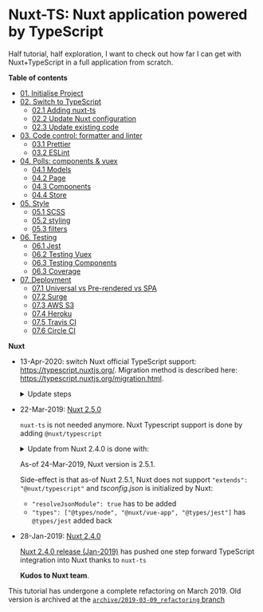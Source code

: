 # Nuxt-TS: Nuxt application powered by TypeScript

Half tutorial, half exploration, I want to check out how far I can get
with Nuxt+TypeScript in a full application from scratch.

**Table of contents**

- [01. Initialise Project](01.init.md)
- [02. Switch to TypeScript](02.typescript.md)
  - [02.1 Adding nuxt-ts](02.typescript.md#adding-nuxt-ts)
  - [02.2 Update Nuxt configuration](02.typescript.md#update-configuration)
  - [02.3 Update existing code](02.typescript.md#update-existing-code)
- [03. Code control: formatter and linter](03.codecontrol.md)
  - [03.1 Prettier](03.codecontrol.md#prettier)
  - [03.2 ESLint](03.codecontrol.md#eslint)
- [04. Polls: components & vuex](04.polls.md)
  - [04.1 Models](04.polls.md#polls-models)
  - [04.2 Page](04.polls.md#polls-page)
  - [04.3 Components](04.polls.md#polls-components)
  - [04.4 Store](04.polls.md#polls-store)
- [05. Style](05.style.md)
  - [05.1 SCSS](05.style.md#scss)
  - [05.2 styling](05.style.md#styling)
  - [05.3 filters](05.style.md#filters)
- [06. Testing](06.test.md)
  - [06.1 Jest](06.test.md#adding-and-configuring-jest)
  - [06.2 Testing Vuex](06.test.md#vuex-testing)
  - [06.3 Testing Components](06.test.md#components-testing)
  - [06.3 Coverage](06.test.md#coverage)
- [07. Deployment](07.deploy.md)
  - [07.1 Universal vs Pre-rendered vs SPA](07.deploy.md#universal-vs-pre-rendered-vs-spa)
  - [07.2 Surge](07.deploy.md#surge)
  - [07.3 AWS S3](07.deploy.md#aws-s3)
  - [07.4 Heroku](07.deploy.md#heroku)
  - [07.5 Travis CI](07.deploy.md#travis-ci)
  - [07.6 Circle CI](07.deploy.md#circle-ci)

**Nuxt**

- 13-Apr-2020: switch Nuxt official TypeScript support: https://typescript.nuxtjs.org/. Migration method is described here: https://typescript.nuxtjs.org/migration.html.

  <details>

    <summary>Update steps</summary>

    Update dependencies
    ```sh
    # Bump node-sass
    rm -Rf node_modules
    rm package-lock.json
    npm uninstall node-sass
    npm install node-sass

    # Remove nuxt dependencies
    npm uninstall @nuxt/typescript nuxt nuxt-property-decorator
    # Ensure that we have at least nuxt 2.9.x
    npm install nuxt
    # Bump property decorator
    npm install nuxt-property-decorator
    # Upgrade
    npm install --save-dev @nuxt/typescript-build
    # Add TypeScript runtime configuration for nuxt-property-decorator
    # https://github.com/nuxt-community/nuxt-property-decorator/issues/62#issuecomment-577601678
    npm install @nuxt/typescript-runtime

    # Update linting
    npm uninstall @typescript-eslint/eslint-plugin
    npm install --save-dev @nuxtjs/eslint-module
    npm install --save-dev @nuxtjs/eslint-config-typescript
    npm uninstall eslint-plugin-vue
    npm install --save-dev eslint-plugin-nuxt eslint-plugin-prettier
    ```

    Update `nuxt.config.js`:

    ```diff
    - import pkg from './package.json';

    - module.exports = {
    + export default {

    -     title: pkg.name,
    +     titleTemplate: '%s - ' + process.env.npm_package_name,
    +     title: process.env.npm_package_name || '',

    -      { hid: 'description', name: 'description', content: pkg.description }
    +      {
    +        hid: 'description',
    +        name: 'description',
    +        content: process.env.npm_package_description || ''
    +      }

    +  /*
    +   ** Nuxt.js dev-modules
    +   */
    +  buildModules: [
    +    // Doc: https://github.com/nuxt-community/eslint-module
    +    '@nuxtjs/eslint-module',
    +    '@nuxt/typescript-build'
    +  ],
    ```

    Update `tsconfig.json`

    ```diff
    -      "@nuxt/vue-app",
    +      "@nuxt/types",
    ```

    Update `.eslintrc.js`:

    ```diff
    -  // https://eslint.org/docs/user-guide/configuring#specifying-parser
    -  parser: 'vue-eslint-parser',
    -  // https://vuejs.github.io/eslint-plugin-vue/user-guide/#faq
    -  parserOptions: {
    -    parser: '@typescript-eslint/parser',
    -    ecmaVersion: 2017,
    -    sourceType: 'module',
    -    project: './tsconfig.json'
    -  },
    -
    -  // https://eslint.org/docs/user-guide/configuring#extending-configuration-files
    -  // order matters: from least important to most important in terms of overriding
    -  // Prettier + Vue: https://medium.com/@gogl.alex/how-to-properly-set-up-eslint-with-prettier-for-vue-or-nuxt-in-vscode-e42532099a9c
      extends: [
    -    'eslint:recommended',
    -    'plugin:@typescript-eslint/recommended',
    -    'plugin:vue/recommended',
    -    'prettier',
    -    'prettier/vue',
    -    'prettier/@typescript-eslint'
    +    '@nuxtjs',
    +    '@nuxtjs/eslint-config-typescript',
    +    'prettier',
    +    'prettier/vue',
    +    'plugin:prettier/recommended',
    +    'plugin:nuxt/recommended'
      ],
    -  
    -  // https://eslint.org/docs/user-guide/configuring#configuring-plugins
    -  plugins: ['vue', '@typescript-eslint'],

    +  plugins: ['prettier'],
    ```

    Update `package.json` for runtime

    ```diff
      "scripts": {
    -    "dev": "nuxt",
    +    "dev": "nuxt-ts",
    -    "build": "nuxt build",
    +    "build": "nuxt-ts build",
    -    "heroku-postbuild": "nuxt build",
    +    "heroku-postbuild": "nuxt-ts build",
        "test": "jest",
        "lint": "eslint . --ext .vue,.ts,.js",
    -    "start": "nuxt start",
    +    "start": "nuxt-ts start",
    -    "generate": "nuxt generate"
    +    "generate": "nuxt-ts generate"
      },
    ```
  </details>

- 22-Mar-2019: [Nuxt 2.5.0](https://github.com/nuxt/nuxt.js/releases/tag/v2.5.0)

  `nuxt-ts` is not needed anymore. Nuxt Typescript support is done by adding
  `@nuxt/typescript`

  <details>

    <summary>Update from Nuxt 2.4.0 is done with:</summary>

    ```sh
    yarn remove nuxt-ts
    yarn add nuxt @nuxt/typescript
    rm -Rf node_modules/
    rm yarn.lock
    yarn
    ```
  </details>

  As-of 24-Mar-2019, Nuxt version is 2.5.1.

  Side-effect is that as-of Nuxt 2.5.1, Nuxt does not support `"extends": "@nuxt/typescript"`
  and _tsconfig.json_ is initialized by Nuxt:

  - `"resolveJsonModule": true` has to be added
  - `"types": ["@types/node", "@nuxt/vue-app", "@types/jest"]` has `@types/jest` added back

- 28-Jan-2019: [Nuxt 2.4.0](https://github.com/nuxt/nuxt.js/releases/tag/v2.4.0)

  [Nuxt 2.4.0 release (Jan-2019)](https://dev.to/nuxt/nuxtjs-v240-is-out-typescript-smart-prefetching-and-more-18d)
  has pushed one step forward TypeScript integration into Nuxt thanks to `nuxt-ts`

  **Kudos to Nuxt team**.

This tutorial has undergone a complete refactoring on March 2019. Old version
is archived at the [`archive/2019-03-09_refactoring` branch](https://github.com/Al-un/nuxt-ts/tree/archive/2019-03-09_refactoring)

